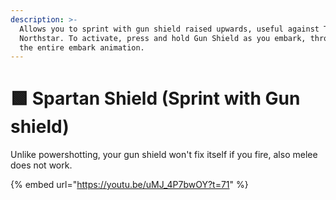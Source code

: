 ```yaml
---
description: >-
  Allows you to sprint with gun shield raised upwards, useful against Tone and
  Northstar. To activate, press and hold Gun Shield as you embark, throughout
  the entire embark animation.
---
```


# 🟩 Spartan Shield (Sprint with Gun shield)

Unlike powershotting, your gun shield won't fix itself if you fire, also melee does not work.

{% embed url="https://youtu.be/uMJ_4P7bwOY?t=71" %}
